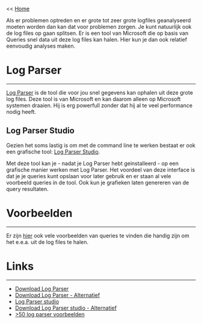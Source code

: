 << [Home](https://codewithedwin.github.io/EdwinsDocumentation/)

Als er problemen optreden en er grote tot zeer grote logfiles geanalyseerd moeten worden dan kan dat voor problemen zorgen. Je kunt natuurlijk ook de log files op gaan splitsen. Er is een tool van Microsoft die op basis van Queries snel data uit deze log files kan halen. Hier kun je dan ook relatief eenvoudig analyses maken.

# Log Parser
---
[Log Parser](https://www.microsoft.com/en-us/download/details.aspx?displaylang=en&id=24659) is de tool die voor jou snel gegevens kan ophalen uit deze grote log files.
Deze tool is van Microsoft en kan daarom alleen op Microsoft systemen draaien. Hij is erg powerfull zonder dat hij al te veel performance nodig heeft.

## Log Parser Studio
Gezien het soms lastig is om met de command line te werken bestaat er ook een grafische tool: [Log Parser Studio](https://techcommunity.microsoft.com/t5/exchange-team-blog/introducing-log-parser-studio/ba-p/601131).

Met deze tool kan je - nadat je Log Parser hebt geinstalleerd - op een grafische manier werken met Log Parser. Het voordeel van deze interface is dat je je queries kunt opslaan voor later gebruik en er staan al vele voorbeeld queries in de tool. Ook kun je grafieken laten genereren van de query resultaten.

# Voorbeelden
---
Er zijn [hier](https://mlichtenberg.wordpress.com/2011/02/03/log-parser-rocks-more-than-50-examples/) ook vele voorbeelden van queries te vinden die handig zijn om het e.e.a. uit de log files te halen.


# Links
---

* [Download Log Parser](https://www.microsoft.com/en-US/download/details.aspx?id=24659)
* [Download Log Parser - Alternatief](./LogParser/LogParser.msi)
* [Log Parser studio](https://techcommunity.microsoft.com/t5/exchange-team-blog/introducing-log-parser-studio/ba-p/601131)
* [Download Log Parser studio - Alternatief](./LogParser/LPSV2.D2.zip)
* [>50 log parser voorbeelden](https://mlichtenberg.wordpress.com/2011/02/03/log-parser-rocks-more-than-50-examples/)
